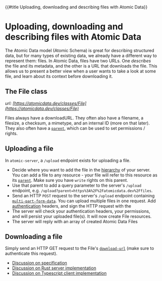 {{#title Uploading, downloading and describing files with Atomic Data}}
# Uploading, downloading and describing files with Atomic Data

The Atomic Data model (Atomic Schema) is great for describing structured data, but for many types of existing data, we already have a different way to represent them: files.
In Atomic Data, files have two URLs.
One _describes_ the file and its metadata, and the other is a URL that downloads the file.
This allows us to present a better view when a user wants to take a look at some file, and learn about its context before downloading it.

## The File class

_url: [https://atomicdata.dev/classes/File](https://atomicdata.dev/classes/File)_

Files always have a downloadURL.
They often also have a filename, a filesize, a checksum, a mimetype, and an internal ID (more on that later).
They also often have a [`parent`](https://atomicdata.dev/properties/parent), which can be used to set permissions / rights.

## Uploading a file

In `atomic-server`, a `/upload` endpoint exists for uploading a file.

- Decide where you want to add the file in the [hierarchy](hierarchy.md) of your server. You can add a file to any resource - your file will refer to this resource as its [`parent`](https://atomicdata.dev/properties/parent). Make sure you have `write` rights on this parent.
- Use that parent to add a query parameter to the server's `/upload` endpoint, e.g. `/upload?parent=https%3A%2F%2Fatomicdata.dev%2Ffiles`.
- Send an HTTP `POST` request to the server's `/upload` endpoint containing [`multi-part-form-data`](https://developer.mozilla.org/en-US/docs/Web/API/FormData/Using_FormData_Objects). You can upload multiple files in one request. Add [authentication](authentication.md) headers, and sign the HTTP request with the
- The server will check your authentication headers, your permissions, and will persist your uploaded file(s). It will now create File resources.
- The server will reply with an array of created Atomic Data Files

## Downloading a file

Simply send an HTTP GET request to the File's [`download-url`](https://atomicdata.dev/properties/downloadURL) (make sure to authenticate this request).

- [Discussion on specification](https://github.com/ontola/atomic-data-docs/issues/57)
- [Discussion on Rust server implementation](https://github.com/atomicdata-dev/atomic-server/issues/72)
- [Discussion on Typescript client implementation](https://github.com/atomicdata-dev/atomic-data-browser/issues/121)
